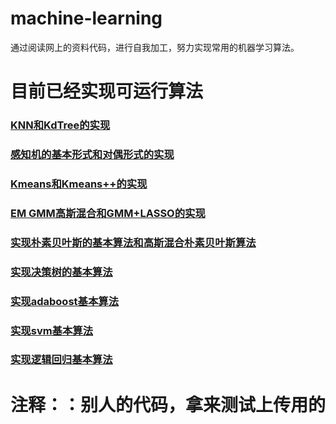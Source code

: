 

# machine-learning
通过阅读网上的资料代码，进行自我加工，努力实现常用的机器学习算法。

# 目前已经实现可运行算法
### [KNN和KdTree的实现](https://github.com/SmallVagetable/machine_learning_python/tree/master/knn)
### [感知机的基本形式和对偶形式的实现](https://github.com/SmallVagetable/machine_learning_python/tree/master/perceptron)
### [Kmeans和Kmeans++的实现](https://github.com/SmallVagetable/machine_learning_python/tree/master/kmeans)
### [EM GMM高斯混合和GMM+LASSO的实现](https://github.com/SmallVagetable/machine_learning_python/tree/master/em)
### [实现朴素贝叶斯的基本算法和高斯混合朴素贝叶斯算法](https://github.com/SmallVagetable/machine_learning_python/tree/master/naive_bayes)
### [实现决策树的基本算法](https://github.com/SmallVagetable/machine_learning_python/tree/master/decision_tree)
### [实现adaboost基本算法](https://github.com/SmallVagetable/machine_learning_python/tree/master/adaboost)
### [实现svm基本算法](https://github.com/SmallVagetable/machine_learning_python/tree/master/support_vector_machine)
### [实现逻辑回归基本算法](https://github.com/SmallVagetable/machine_learning_python/tree/master/logistic_regression)


# 注释：：别人的代码，拿来测试上传用的



